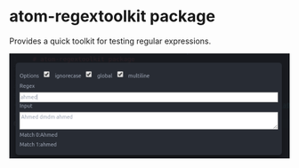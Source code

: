 # atom-regextoolkit package

Provides a quick toolkit for testing regular expressions.

![A screenshot of your package](imgs/screenshot.png)
